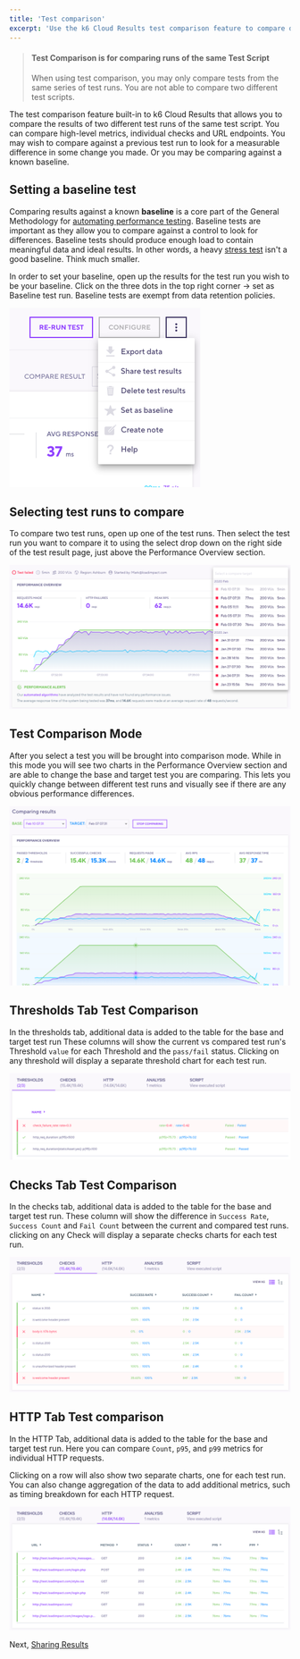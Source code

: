 ```yaml
---
title: 'Test comparison'
excerpt: 'Use the k6 Cloud Results test comparison feature to compare data across different test runs.'
---
```


<Blockquote mod="warning">

#### Test Comparison is for comparing runs of the same Test Script

When using test comparison, you may only compare tests from the same series of test runs. You are not able to compare two different test scripts.

</Blockquote>

The test comparison feature built-in to k6 Cloud Results that allows you to compare the results of two different test runs of the same test script. You can compare high-level metrics, individual checks and URL endpoints. You may wish to compare against a previous test run to look for a measurable difference in some change you made. Or you may be comparing against a known baseline.

## Setting a baseline test

Comparing results against a known **baseline** is a core part of the General Methodology for [automating performance testing](/testing-guides/automated-performance-testing). Baseline tests are important as they allow you to compare against a control to look for differences. Baseline tests should produce enough load to contain meaningful data and ideal results. In other words, a heavy [stress test](/test-types/stress-testing) isn't a good baseline. Think much smaller.

In order to set your baseline, open up the results for the test run you wish to be your baseline. Click on the three dots in the top right corner -> set as Baseline test run. Baseline tests are exempt from data retention policies.

![k6 Cloud Results: Set a baseline](./images/07-Test-Comparison/set-baseline-test.png)

## Selecting test runs to compare

To compare two test runs, open up one of the test runs. Then select the test run you want to compare it to using the select drop down on the right side of the test result page, just above the Performance Overview section.

![k6 Cloud Results: Select test run for comparison](./images/07-Test-Comparison/select-test-comparison.png)

## Test Comparison Mode

After you select a test you will be brought into comparison mode. While in this mode you will see two charts in the Performance Overview section and are able to change the base and target test you are comparing. This lets you quickly change between different test runs and visually see if there are any obvious performance differences.

![k6 Cloud Results: Performance overview comparison](./images/07-Test-Comparison/comparison-mode.png)

## Thresholds Tab Test Comparison

In the thresholds tab, additional data is added to the table for the base and target test run These columns will show the current vs compared test run's Threshold `value` for each Threshold and the `pass/fail` status. Clicking on any threshold will display a separate threshold chart for each test run.

![k6 Cloud Results: Thresholds comparison](./images/07-Test-Comparison/thresholds-comparison.png)

## Checks Tab Test Comparison

In the checks tab, additional data is added to the table for the base and target test run. These column will show the difference in `Success Rate`, `Success Count` and `Fail Count` between the current and compared test runs. clicking on any Check will display a separate checks charts for each test run.

![k6 Cloud Results: Checks comparison](./images/07-Test-Comparison/checks-comparison.png)

## HTTP Tab Test comparison

In the HTTP Tab, additional data is added to the table for the base and target test run. Here you can compare `Count`, `p95`, and `p99` metrics for individual HTTP requests.

Clicking on a row will also show two separate charts, one for each test run. You can also change aggregation of the data to add additional metrics, such as timing breakdown for each HTTP request.

![k6 Cloud Results: HTTP comparison](./images/07-Test-Comparison/http-comparison.png)

Next, [Sharing Results](/cloud/analyzing-results/test-results-menu#share-test-results)

<!---
## Analysis tab comparison

When you use the "Add this graph to analysis tab" action in the other tabs, two charts will be added to the analysis panel, one for each test run. Same goes if you add a metric via the "Add metric to visualize" button, you'll get two charts.

<Blockquote mod="warning">

<b>Only metrics from current test run can be added to comparison chart</b><br/>
At this point metrics from the compared test run can't be added to the comparison chart.

</Blockquote>
--->
